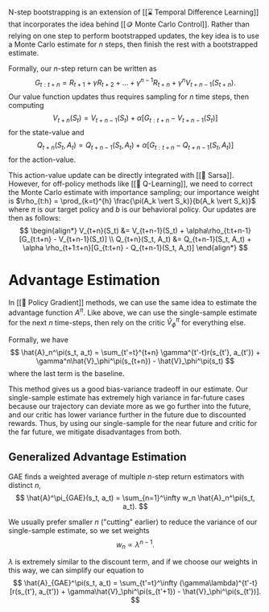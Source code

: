 N-step bootstrapping is an extension of [[⌛️ Temporal Difference Learning]] that incorporates the idea behind [[🪙 Monte Carlo Control]]. Rather than relying on one step to perform bootstrapped updates, the key idea is to use a Monte Carlo estimate for $n$ steps, then finish the rest with a bootstrapped estimate.

Formally, our $n$-step return can be written as 
$$
G_{t:t+n} = R_{t+1} + \gamma R_{t+2} + \ldots + \gamma^{n-1} R_{t+n} + \gamma^n V_{t+n-1}(S_{t+n}).
$$
 Our value function updates thus requires sampling for $n$ time steps, then computing 
$$
V_{t+n}(S_t) = V_{t+n-1}(S_t) + \alpha[G_{t:t+n} - V_{t+n-1}(S_t)]
$$
 for the state-value and 
$$
Q_{t+n}(S_t, A_t) = Q_{t+n-1}(S_t, A_t) + \alpha[G_{t:t+n} - Q_{t+n-1}(S_t, A_t)]
$$
 for the action-value.

This action-value update can be directly integrated with [[🧭 Sarsa]]. However, for off-policy methods like [[🚀 Q-Learning]], we need to correct the Monte Carlo estimate with importance sampling; our importance weight is $\rho_{t:h} = \prod_{k=t}^{h} \frac{\pi(A_k \vert S_k)}{b(A_k \vert S_k)}$ where $\pi$ is our target policy and $b$ is our behavioral policy. Our updates are then as follows: 
$$
\begin{align*} V_{t+n}(S_t) &= V_{t+n-1}(S_t) + \alpha\rho_{t:t+n-1} [G_{t:t+n} - V_{t+n-1}(S_t)] \\ Q_{t+n}(S_t, A_t) &= Q_{t+n-1}(S_t, A_t) + \alpha \rho_{t+1:t+n}[G_{t:t+n} - Q_{t+n-1}(S_t, A_t)] \end{align*}
$$


# Advantage Estimation
In [[🚓 Policy Gradient]] methods, we can use the same idea to estimate the advantage function $A^\pi$. Like above, we can use the single-sample estimate for the next $n$ time-steps, then rely on the critic $\hat{V}_\phi^\pi$ for everything else.

Formally, we have 
$$
\hat{A}_n^\pi(s_t, a_t) = \sum_{t'=t}^{t+n} \gamma^{t'-t}r(s_{t'}, a_{t'}) + \gamma^n\hat{V}_\phi^\pi(s_{t+n}) - \hat{V}_\phi^\pi(s_t)
$$
 where the last term is the baseline.

This method gives us a good bias-variance tradeoff in our estimate. Our single-sample estimate has extremely high variance in far-future cases because our trajectory can deviate more as we go further into the future, and our critic has lower variance further in the future due to discounted rewards. Thus, by using our single-sample for the near future and critic for the far future, we mitigate disadvantages from both.

## Generalized Advantage Estimation
GAE finds a weighted average of multiple $n$-step return estimators with distinct $n$, 
$$
\hat{A}^\pi_{GAE}(s_t, a_t) = \sum_{n=1}^\infty w_n \hat{A}_n^\pi(s_t, a_t).
$$
 

We usually prefer smaller $n$ ("cutting" earlier) to reduce the variance of our single-sample estimate, so we set weights 
$$
w_n \propto \lambda^{n-1}.
$$


$\lambda$ is extremely similar to the discount term, and if we choose our weights in this way, we can simplify our equation to 
$$
\hat{A}_{GAE}^\pi(s_t, a_t) = \sum_{t'=t}^\infty (\gamma\lambda)^{t'-t} [r(s_{t'}, a_{t'}) + \gamma\hat{V}_\phi^\pi(s_{t'+1}) - \hat{V}_\phi^\pi(s_{t'})].
$$

